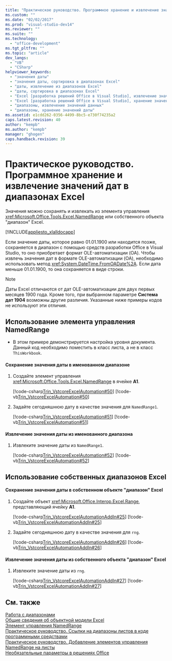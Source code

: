 ```yaml
---
title: "Практическое руководство. Программное хранение и извлечение значений дат в диапазонах Excel | Microsoft Docs"
ms.custom: ""
ms.date: "02/02/2017"
ms.prod: "visual-studio-dev14"
ms.reviewer: ""
ms.suite: ""
ms.technology: 
  - "office-development"
ms.tgt_pltfrm: ""
ms.topic: "article"
dev_langs: 
  - "VB"
  - "CSharp"
helpviewer_keywords: 
  - "значения даты"
  - "значения даты, сортировка в диапазонах Excel"
  - "даты, извлечение из диапазонов Excel"
  - "даты, сортировка в диапазонах Excel"
  - "Excel [разработка решений Office в Visual Studio], извлечение значений даты из диапазонов"
  - "Excel [разработка решений Office в Visual Studio], хранение значений даты в диапазонах"
  - "диапазоны, извлечение значений данных"
  - "диапазоны, хранение значений даты"
ms.assetid: e1cdd262-0356-4499-8bc5-e730f74235a2
caps.latest.revision: 40
author: "kempb"
ms.author: "kempb"
manager: "ghogen"
caps.handback.revision: 39
---
```

# Практическое руководство. Программное хранение и извлечение значений дат в диапазонах Excel
  Значения можно сохранять и извлекать из элемента управления <xref:Microsoft.Office.Tools.Excel.NamedRange> или собственного объекта "диапазон" Excel.  
  
 [!INCLUDE[appliesto_xlalldocapp](../vsto/includes/appliesto-xlalldocapp-md.md)]  
  
 Если значение даты, которое равно 01.01.1900 или находится позже, сохраняется в диапазон с помощью средств разработки Office в Visual Studio, то оно приобретает формат OLE\-автоматизации \(OA\).  Чтобы извлечь значения дат в формате OLE\-автоматизации \(OA\), необходимо использовать метод <xref:System.DateTime.FromOADate%2A>.  Если дата меньше 01.01.1900, то она сохраняется в виде строки.  
  
> [!NOTE]  
>  Даты Excel отличаются от дат OLE\-автоматизации для двух первых месяцев 1900 года.  Кроме того, при выбранном параметре **Система дат 1904** возможны другие различия.  Указанные ниже примеры кодов не используют эти отличия.  
  
## Использование элемента управления NamedRange  
  
-   В этом примере демонстрируется настройка уровня документа.  Данный код необходимо поместить в класс листа, а не в класс `ThisWorkbook`.  
  
#### Сохранение значения даты в именованном диапазоне  
  
1.  Создайте элемент управления <xref:Microsoft.Office.Tools.Excel.NamedRange> в ячейке **A1**.  
  
     [!code-csharp[Trin_VstcoreExcelAutomation#50](../snippets/csharp/VS_Snippets_OfficeSP/Trin_VstcoreExcelAutomation/CS/Sheet1.cs#50)]
     [!code-vb[Trin_VstcoreExcelAutomation#50](../snippets/visualbasic/VS_Snippets_OfficeSP/Trin_VstcoreExcelAutomation/VB/Sheet1.vb#50)]  
  
2.  Задайте сегодняшнюю дату в качестве значения для `NamedRange1`.  
  
     [!code-csharp[Trin_VstcoreExcelAutomation#51](../snippets/csharp/VS_Snippets_OfficeSP/Trin_VstcoreExcelAutomation/CS/Sheet1.cs#51)]
     [!code-vb[Trin_VstcoreExcelAutomation#51](../snippets/visualbasic/VS_Snippets_OfficeSP/Trin_VstcoreExcelAutomation/VB/Sheet1.vb#51)]  
  
#### Извлечение значения даты из именованного диапазона  
  
1.  Извлеките значение даты из `NamedRange1`.  
  
     [!code-csharp[Trin_VstcoreExcelAutomation#52](../snippets/csharp/VS_Snippets_OfficeSP/Trin_VstcoreExcelAutomation/CS/Sheet1.cs#52)]
     [!code-vb[Trin_VstcoreExcelAutomation#52](../snippets/visualbasic/VS_Snippets_OfficeSP/Trin_VstcoreExcelAutomation/VB/Sheet1.vb#52)]  
  
## Использование собственных диапазонов Excel  
  
#### Сохранение значения даты в собственном объекте "диапазон" Excel  
  
1.  Создайте объект <xref:Microsoft.Office.Interop.Excel.Range>, представляющий ячейку **A1**.  
  
     [!code-csharp[Trin_VstcoreExcelAutomationAddIn#25](../snippets/csharp/VS_Snippets_OfficeSP/Trin_VstcoreExcelAutomationAddIn/CS/ThisAddIn.cs#25)]
     [!code-vb[Trin_VstcoreExcelAutomationAddIn#25](../snippets/visualbasic/VS_Snippets_OfficeSP/Trin_VstcoreExcelAutomationAddIn/VB/ThisAddIn.vb#25)]  
  
2.  Задайте сегодняшнюю дату в качестве значения для `rng`.  
  
     [!code-csharp[Trin_VstcoreExcelAutomationAddIn#26](../snippets/csharp/VS_Snippets_OfficeSP/Trin_VstcoreExcelAutomationAddIn/CS/ThisAddIn.cs#26)]
     [!code-vb[Trin_VstcoreExcelAutomationAddIn#26](../snippets/visualbasic/VS_Snippets_OfficeSP/Trin_VstcoreExcelAutomationAddIn/VB/ThisAddIn.vb#26)]  
  
#### Извлечение значения даты из собственного объекта "диапазон" Excel  
  
1.  Извлеките значение даты из `rng`.  
  
     [!code-csharp[Trin_VstcoreExcelAutomationAddIn#27](../snippets/csharp/VS_Snippets_OfficeSP/Trin_VstcoreExcelAutomationAddIn/CS/ThisAddIn.cs#27)]
     [!code-vb[Trin_VstcoreExcelAutomationAddIn#27](../snippets/visualbasic/VS_Snippets_OfficeSP/Trin_VstcoreExcelAutomationAddIn/VB/ThisAddIn.vb#27)]  
  
## См. также  
 [Работа с диапазонами](../vsto/working-with-ranges.md)   
 [Общие сведения об объектной модели Excel](../vsto/excel-object-model-overview.md)   
 [Элемент управления NamedRange](../vsto/namedrange-control.md)   
 [Практическое руководство. Ссылки на диапазоны листов в коде программными средствами](../vsto/how-to-programmatically-refer-to-worksheet-ranges-in-code.md)   
 [Практическое руководство. Добавление элементов управления NamedRange на листы](../vsto/how-to-add-namedrange-controls-to-worksheets.md)   
 [Необязательные параметры в решениях Office](../vsto/optional-parameters-in-office-solutions.md)  
  
  